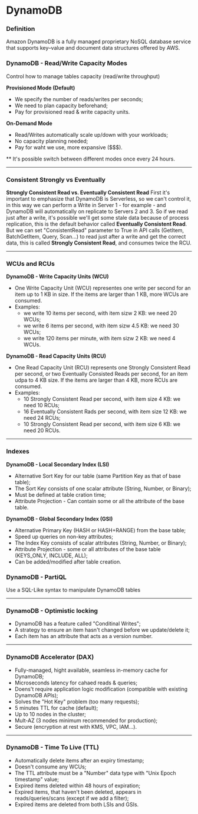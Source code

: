 # DynamoDB 

### Definition
Amazon DynamoDB is a fully managed proprietary NoSQL database service that supports key–value and document data structures offered by AWS.


### DynamoDB - Read/Write Capacity Modes

Control how to manage tables capacity (read/write throughput)

**Provisioned Mode (Default)**
- We specify the number of reads/writes per seconds;
- We need to plan capacity beforehand;
- Pay for provisioned read & write capacity units.

**On-Demand Mode**
- Read/Writes automatically scale up/down with your workloads;
- No capacity planning needed;
- Pay for waht we use, more expansive ($$$).

** It's possible switch between different modes once every 24 hours.

<hr>

### Consistent Strongly vs Eventually
**Strongly Consistent Read vs. Eventually Consistent Read**
First it's important to emphasize that DynamoDB is Serverless, so we can't control it, in this way we can perform a Write in Server 1 - for example - and DynamoDB will automatically on replicate to Servers 2 and 3. So if we read just after a write, it's possible we'll get some stale data because of process replication, this is the default behavior called **Eventually Consistent Read**. But we can set "ConsistentRead" parameter to True in API calls (GetItem, BatchGetItem, Query, Scan...) to read just after a write and get the correct data, this is called **Strongly Consistent Read**, and consumes twice the RCU.

<hr>

### WCUs and RCUs

**DynamoDB - Write Capacity Units (WCU)**
- One Write Capacity Unit (WCU) representes one write per second for an item up to 1 KB in size. If the items are larger than 1 KB, more WCUs are consumed.
- Examples:
  - we write 10 items per second, with item sizw 2 KB: we need 20 WCUs;
  - we write 6 items per second, with item sizw 4.5 KB: we need 30 WCUs;
  - we write 120 items per minute, with item sizw 2 KB: we need 4 WCUs.

**DynamoDB - Read Capacity Units (RCU)**
- One Read Capacity Unit (RCU) represents one Strongly Consistent Read per second, or two Eventually Consisted Reads per second, for an item udpa to 4 KB size. If the items are larger than 4 KB, more RCUs are consumed.
- Examples:
  - 10 Strongly Consistent Read per second, with item size 4 KB: we need 10 RCUs;
  - 16 Eventually Consistent Rads per second, with item size 12 KB: we need 24 RCUs;
  - 10 Strongly Consistent Read per second, with item size 6 KB: we need 20 RCUs.

<hr>

### Indexes

**DynamoDB - Local Secondary Index (LSI)**
- Alternative Sort Key for our table (same Partition Key as that of base table);
- The Sort Key consists of one scalar attribute (String, Number, or Binary);
- Must be defined at table cration time;
- Attribute Projection - Can contain some or all the attribute of the base table.


**DynamoDB - Global Secondary Index (GSI)**

- Alternative Primary Key (HASH or HASH+RANGE) from the base table;
- Speed up queries on non-key attributes;
- The Index Key consists of scalar attributes (String, Number, or Binary);
- Attribute Projection - some or all attributes of the base table (KEYS_ONLY, INCLUDE, ALL);
- Can be added/modified after table creation.

### DynamoDB - PartiQL
Use a SQL-Like syntax to manipulate DynamoDB tables

<hr>
 
### DynamoDB - Optimistic locking
- DynamoDB has a feature called "Conditinal Writes";
- A strategy to ensure an item hasn't changed before we update/delete it;
- Each item has an attribute that acts as a version number.

<hr>

### DynamoDB Accelerator (DAX)

- Fully-managed, hight available, seamless in-memory cache for DynamoDB;
- Microseconds latency for cahaed reads & queries;
- Doens't require application logic modification (compatible with existing DynamoDB APIs);
- Solves the "Hot Key" problem (too many requests);
- 5 minutes TTL for cache (default);
- Up to 10 nodes in the cluster;
- Mult-AZ (3 nodes minimum recommended for production);
- Secure (encryption at rest with KMS, VPC, IAM...).

<hr>

### DynamoDB - Time To Live (TTL)

- Automatically delete items after an expiry timestamp;
- Doesn't consume any WCUs;
- The TTL attribute must be a "Number" data type with "Unix Epoch timestamp" value;
- Expired items deleted within 48 hours of expiration;
- Expired items, that haven't been deleted, appears in reads/queries/scans (except if we add a filter);
- Expired items are deleted from both LSIs and GSIs.
